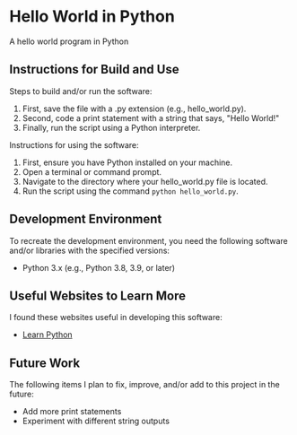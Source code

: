 # Hello World in Python

A hello world program in Python


## Instructions for Build and Use

Steps to build and/or run the software:

1. First, save the file with a .py extension (e.g., hello_world.py). 
2. Second, code a print statement with a string that says, "Hello World!"
3. Finally, run the script using a Python interpreter.

Instructions for using the software:

1. First, ensure you have Python installed on your machine.
2. Open a terminal or command prompt.
3. Navigate to the directory where your hello_world.py file is located.
4. Run the script using the command `python hello_world.py`.

## Development Environment 

To recreate the development environment, you need the following software and/or libraries with the specified versions:

* Python 3.x (e.g., Python 3.8, 3.9, or later)

## Useful Websites to Learn More

I found these websites useful in developing this software:

* [Learn Python](https://www.learnpython.org/en/Hello,_World!)

## Future Work

The following items I plan to fix, improve, and/or add to this project in the future:

* Add more print statements
* Experiment with different string outputs
